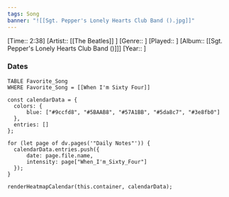```yaml
---
tags: Song  
banner: "![[Sgt. Pepper's Lonely Hearts Club Band ().jpg]]"
---
```

[Time:: 2:38]
[Artist:: [[The Beatles]] ]
[Genre:: ]
[Played:: ]
[Album:: [[Sgt. Pepper's Lonely Hearts Club Band ()]]]
[Year:: ]
### Dates
````dataview
TABLE Favorite_Song
WHERE Favorite_Song = [[When I'm Sixty Four]]
````
  ```dataviewjs
const calendarData = { 
	colors: { 
		blue: ["#9ccfd8", "#5BAAB8", "#57A1BB", "#5da8c7", "#3e8fb0"] 
	}, 
	entries: [] 
}; 

for (let page of dv.pages('"Daily Notes"')) { 
	calendarData.entries.push({ 
		date: page.file.name, 
		intensity: page["When_I'm_Sixty_Four"]
	}); 
} 

renderHeatmapCalendar(this.container, calendarData);
```
